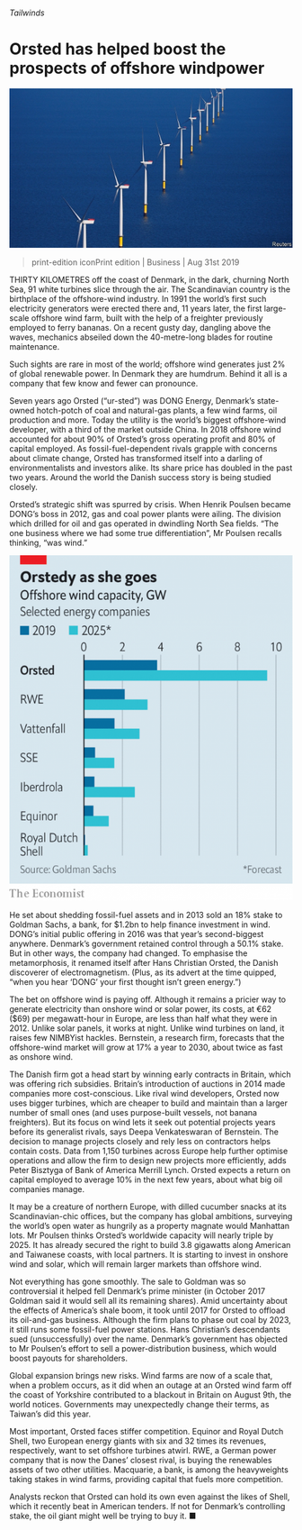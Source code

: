 ###### Tailwinds

# Orsted has helped boost the prospects of offshore windpower 

![image](images/20190831_WBP001.jpg) 

> print-edition iconPrint edition | Business | Aug 31st 2019 

THIRTY KILOMETRES off the coast of Denmark, in the dark, churning North Sea, 91 white turbines slice through the air. The Scandinavian country is the birthplace of the offshore-wind industry. In 1991 the world’s first such electricity generators were erected there and, 11 years later, the first large-scale offshore wind farm, built with the help of a freighter previously employed to ferry bananas. On a recent gusty day, dangling above the waves, mechanics abseiled down the 40-metre-long blades for routine maintenance. 

Such sights are rare in most of the world; offshore wind generates just 2% of global renewable power. In Denmark they are humdrum. Behind it all is a company that few know and fewer can pronounce. 

Seven years ago Orsted (“ur-sted”) was DONG Energy, Denmark’s state-owned hotch-potch of coal and natural-gas plants, a few wind farms, oil production and more. Today the utility is the world’s biggest offshore-wind developer, with a third of the market outside China. In 2018 offshore wind accounted for about 90% of Orsted’s gross operating profit and 80% of capital employed. As fossil-fuel-dependent rivals grapple with concerns about climate change, Orsted has transformed itself into a darling of environmentalists and investors alike. Its share price has doubled in the past two years. Around the world the Danish success story is being studied closely. 

Orsted’s strategic shift was spurred by crisis. When Henrik Poulsen became DONG’s boss in 2012, gas and coal power plants were ailing. The division which drilled for oil and gas operated in dwindling North Sea fields. “The one business where we had some true differentiation”, Mr Poulsen recalls thinking, “was wind.” 

![image](images/20190831_WBC647.png) 

He set about shedding fossil-fuel assets and in 2013 sold an 18% stake to Goldman Sachs, a bank, for $1.2bn to help finance investment in wind. DONG’s initial public offering in 2016 was that year’s second-biggest anywhere. Denmark’s government retained control through a 50.1% stake. But in other ways, the company had changed. To emphasise the metamorphosis, it renamed itself after Hans Christian Orsted, the Danish discoverer of electromagnetism. (Plus, as its advert at the time quipped, “when you hear ‘DONG’ your first thought isn’t green energy.”) 

The bet on offshore wind is paying off. Although it remains a pricier way to generate electricity than onshore wind or solar power, its costs, at €62 ($69) per megawatt-hour in Europe, are less than half what they were in 2012. Unlike solar panels, it works at night. Unlike wind turbines on land, it raises few NIMBYist hackles. Bernstein, a research firm, forecasts that the offshore-wind market will grow at 17% a year to 2030, about twice as fast as onshore wind. 

The Danish firm got a head start by winning early contracts in Britain, which was offering rich subsidies. Britain’s introduction of auctions in 2014 made companies more cost-conscious. Like rival wind developers, Orsted now uses bigger turbines, which are cheaper to build and maintain than a larger number of small ones (and uses purpose-built vessels, not banana freighters). But its focus on wind lets it seek out potential projects years before its generalist rivals, says Deepa Venkateswaran of Bernstein. The decision to manage projects closely and rely less on contractors helps contain costs. Data from 1,150 turbines across Europe help further optimise operations and allow the firm to design new projects more efficiently, adds Peter Bisztyga of Bank of America Merrill Lynch. Orsted expects a return on capital employed to average 10% in the next few years, about what big oil companies manage. 

It may be a creature of northern Europe, with dilled cucumber snacks at its Scandinavian-chic offices, but the company has global ambitions, surveying the world’s open water as hungrily as a property magnate would Manhattan lots. Mr Poulsen thinks Orsted’s worldwide capacity will nearly triple by 2025. It has already secured the right to build 3.8 gigawatts along American and Taiwanese coasts, with local partners. It is starting to invest in onshore wind and solar, which will remain larger markets than offshore wind. 

Not everything has gone smoothly. The sale to Goldman was so controversial it helped fell Denmark’s prime minister (in October 2017 Goldman said it would sell all its remaining shares). Amid uncertainty about the effects of America’s shale boom, it took until 2017 for Orsted to offload its oil-and-gas business. Although the firm plans to phase out coal by 2023, it still runs some fossil-fuel power stations. Hans Christian’s descendants sued (unsuccessfully) over the name. Denmark’s government has objected to Mr Poulsen’s effort to sell a power-distribution business, which would boost payouts for shareholders. 

Global expansion brings new risks. Wind farms are now of a scale that, when a problem occurs, as it did when an outage at an Orsted wind farm off the coast of Yorkshire contributed to a blackout in Britain on August 9th, the world notices. Governments may unexpectedly change their terms, as Taiwan’s did this year. 

Most important, Orsted faces stiffer competition. Equinor and Royal Dutch Shell, two European energy giants with six and 32 times its revenues, respectively, want to set offshore turbines atwirl. RWE, a German power company that is now the Danes’ closest rival, is buying the renewables assets of two other utilities. Macquarie, a bank, is among the heavyweights taking stakes in wind farms, providing capital that fuels more competition. 

Analysts reckon that Orsted can hold its own even against the likes of Shell, which it recently beat in American tenders. If not for Denmark’s controlling stake, the oil giant might well be trying to buy it. ■ 

